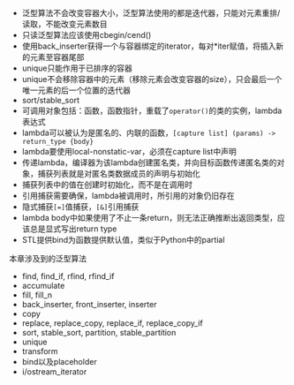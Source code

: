 * 泛型算法不会改变容器大小，泛型算法使用的都是迭代器，只能对元素重排/读取，不能改变元素数目
* 只读泛型算法应该使用cbegin/cend()
* 使用back_inserter获得一个与容器绑定的iterator，每对*iter赋值，将插入新的元素至容器尾部
* unique只能作用于已排序的容器
* unique不会移除容器中的元素（移除元素会改变容器的size），只会最后一个唯一元素的后一个位置的迭代器
* sort/stable_sort
* 可调用对象包括：函数，函数指针，重载了`operator()`的类的实例，lambda 表达式
* lambda可以被认为是匿名的、内联的函数，`[capture list] (params) -> return_type {body}`
* lambda要使用local-nonstatic-var，必须在capture list中声明
* 传递lambda，编译器为该lambda创建匿名类，并向目标函数传递匿名类的对象，捕获列表就是对匿名类数据成员的声明与初始化
* 捕获列表中的值在创建时初始化，而不是在调用时
* 引用捕获需要确保，lambda被调用时，所引用的对象仍旧存在
* 隐式捕获`[=]`值捕获，`[&]`引用捕获
* lambda body中如果使用了不止一条return，则无法正确推断出返回类型，应该总是显式写出return type
* STL提供bind为函数提供默认值，类似于Python中的partial


本章涉及到的泛型算法
* find, find_if, rfind, rfind_if
* accumulate
* fill, fill_n
* back_inserter, front_inserter, inserter
* copy
* replace, replace_copy, replace_if, replace_copy_if
* sort, stable_sort, partition, stable_partition
* unique
* transform
* bind以及placeholder
* i/ostream_iterator
